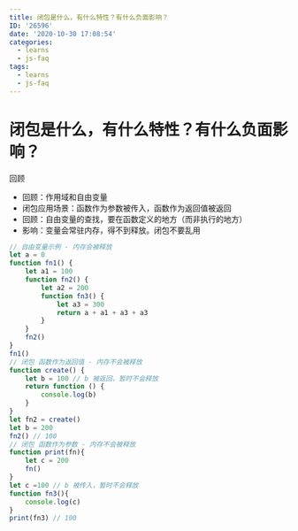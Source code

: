 ```yaml
---
title: 闭包是什么，有什么特性？有什么负面影响？
ID: '26596'
date: '2020-10-30 17:08:54'
categories:
  - learns
  - js-faq
tags:
  - learns
  - js-faq
---
```


# 闭包是什么，有什么特性？有什么负面影响？

回顾

- 回顾：作用域和自由变量
- 闭包应用场景：函数作为参数被传入，函数作为返回值被返回
- 回顾：自由变量的查找，要在函数定义的地方（而非执行的地方）
- 影响：变量会常驻内存，得不到释放。闭包不要乱用

``` js 
// 自由变量示例 - 内存会被释放
let a = 0
function fn1() {
    let a1 = 100
    function fn2() {
        let a2 = 200
        function fn3() {
            let a3 = 300
            return a + a1 + a3 + a3
        }
    }
    fn2()
}
fn1()
// 闭包 函数作为返回值 - 内存不会被释放
function create() {
    let b = 100 // b 被返回，暂时不会释放
    return function () {
        console.log(b)
    }
}
let fn2 = create()
let b = 200
fn2() // 100
// 闭包 函数作为参数 - 内存不会被释放
function print(fn){
    let c = 200
    fn()
}
let c =100 // b 被传入，暂时不会释放
function fn3(){
    console.log(c)
}
print(fn3) // 100
```
 
 
 
 
